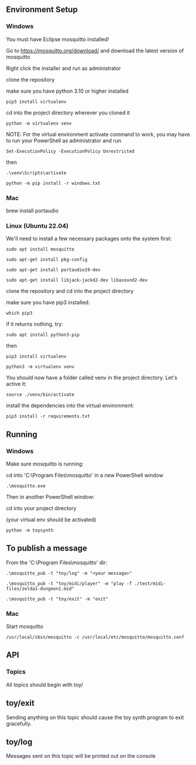 ## Environment Setup

### Windows

You must have Eclipse mosquitto installed!

Go to https://mosquitto.org/download/ and download the latest version of mosquitto

Right click the installer and run as administrator

clone the repository

make sure you have python 3.10 or higher installed

```pip3 install virtualenv```

cd into the project directory wherever you cloned it

```python -m virtualenv venv```

NOTE: For the virtual environment activate command to work, you may have to run your PowerShell as administrator and run

```Set-ExecutionPolicy -ExecutionPolicy Unrestricted```

then

```.\venv\Scripts\activate```

```python -m pip install -r windows.txt```

### Mac

brew install portaudio

### Linux (Ubuntu 22.04)

We'll need to install a few necessary packages onto the system first:

```sudo apt install mosquitto```

```sudo apt-get install pkg-config```

```sudo apt-get install portaudio19-dev```

```sudo apt-get install libjack-jackd2-dev libasound2-dev```

clone the repository and cd into the project directory

make sure you have pip3 installed:

```which pip3```

if it returns nothing, try:

```sudo apt install python3-pip```

then

```pip3 install virtualenv```

```python3 -m virtualenv venv```

You should now have a folder called venv in the project directory. Let's active it:

```source ./venv/bin/activate```

install the dependencies into the virtual environment:

```pip3 install -r requirements.txt```


## Running

### Windows

Make sure mosquitto is running:

cd into 'C:\Program Files\mosquitto' in a new PowerShell window

```.\mosquitto.exe```

Then in another PowerShell window:

cd into your project directory

(your virtual env should be activated)

```python -m toysynth```

To publish a message
---

From the 'C:\Program Files\mosquitto' dir:

```.\mosquitto_pub -t "toy/log" -m "<your message>"```

```.\mosquitto_pub -t "toy/midi/player" -m "play -f ./test/midi-files/zelda1-dungeon1.mid"```

```.\mosquitto_pub -t "toy/exit" -m "exit"```

### Mac

Start mosquitto

```/usr/local/sbin/mosquitto -c /usr/local/etc/mosquitto/mosquitto.conf```


## API

### Topics

All topics should begin with toy/

toy/exit
---
Sending anything on this topic should cause the toy synth program to exit gracefully.

toy/log
---
Messages sent on this topic will be printed out on the console

